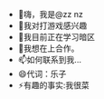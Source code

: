 - 👋嗨，我是@zz nz
- 👀我对打游戏感兴趣
- 🌱我目前正在学习暗区
- 💞️我想在上合作。
- 📫如何联系到我...
- 😄代词：乐子
- ⚡有趣的事实:我很菜

<!---
zznzhz/zznzhZ 是一个✨特殊的✨存储库，因为它的“README.md”（这个文件）出现在您的GitHub个人资料中。
您可以单击“预览”链接查看您的更改。
--->
